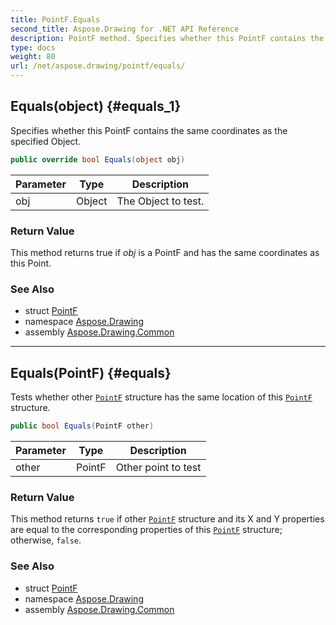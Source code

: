 ```yaml
---
title: PointF.Equals
second_title: Aspose.Drawing for .NET API Reference
description: PointF method. Specifies whether this PointF contains the same coordinates as the specified Object
type: docs
weight: 80
url: /net/aspose.drawing/pointf/equals/
---
```

## Equals(object) {#equals_1}

Specifies whether this PointF contains the same coordinates as the specified Object.

```csharp
public override bool Equals(object obj)
```

| Parameter | Type | Description |
| --- | --- | --- |
| obj | Object | The Object to test. |

### Return Value

This method returns true if *obj* is a PointF and has the same coordinates as this Point.

### See Also

* struct [PointF](../)
* namespace [Aspose.Drawing](../../pointf/)
* assembly [Aspose.Drawing.Common](../../../)

---

## Equals(PointF) {#equals}

Tests whether other [`PointF`](../) structure has the same location of this [`PointF`](../) structure.

```csharp
public bool Equals(PointF other)
```

| Parameter | Type | Description |
| --- | --- | --- |
| other | PointF | Other point to test |

### Return Value

This method returns `true` if other [`PointF`](../) structure and its X and Y properties are equal to the corresponding properties of this [`PointF`](../) structure; otherwise, `false`.

### See Also

* struct [PointF](../)
* namespace [Aspose.Drawing](../../pointf/)
* assembly [Aspose.Drawing.Common](../../../)


